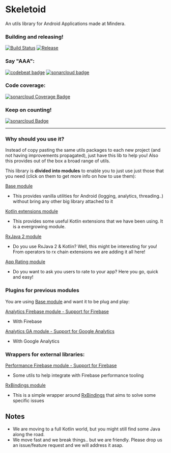 # Skeletoid
An utils library for Android Applications made at Mindera.

### Building and releasing!
[![Build Status](https://travis-ci.org/Mindera/skeletoid.svg)](https://travis-ci.org/Mindera/skeletoid)
[![Release](https://jitpack.io/v/mindera/skeletoid.svg)](https://jitpack.io/#mindera/skeletoid)

### Say "AAA":
[![codebeat badge](https://codebeat.co/badges/fa990b92-e4ef-4882-9e65-52c32bda0a5b)](https://codebeat.co/projects/github-com-mindera-skeletoid-master)
[![sonarcloud badge](https://sonarcloud.io/api/project_badges/measure?project=mydroidisbetterthanyours&metric=alert_status)](https://sonarcloud.io/dashboard?id=mydroidisbetterthanyours)


### Code coverage:
[![sonarcloud Coverage Badge](https://sonarcloud.io/api/project_badges/measure?project=mydroidisbetterthanyours&metric=coverage)](https://sonarcloud.io/dashboard?id=mydroidisbetterthanyours)


### Keep on counting!
[![sonarcloud Badge](https://sonarcloud.io/api/project_badges/measure?project=mydroidisbetterthanyours&metric=ncloc)](https://sonarcloud.io/dashboard?id=mydroidisbetterthanyours)

---

### Why should you use it?
Instead of copy pasting the same utils packages to each new project (and not having improvements propagated), just have this lib to help you! 
Also this provides out of the box a broad range of  utils.

This library is **divided into modules** to enable you to just use just those that you need (click on them to get more info on how to use them):


[Base module](https://github.com/Mindera/skeletoid/blob/master/base/README.md)
- This provides vanilla utilities for Android (logging, analytics, threading..) without bring any other big library attached to it

[Kotlin extensions module](https://github.com/Mindera/skeletoid/blob/master/kt-extensions/README.md)
- This provides some useful Kotlin extensions that we have been using. It is a evergrowing module.

[RxJava 2 module](https://github.com/Mindera/skeletoid/blob/master/rxjava/README.md)
- Do you use RxJava 2 & Kotlin? Well, this might be interesting for you! From operators to rx chain extensions we are adding it all here!

[App Rating module](https://github.com/Mindera/skeletoid/blob/master/apprating/README.md)
- Do you want to ask you users to rate to your app? Here you go, quick and easy!



### Plugins for previous modules

You are using [Base module](https://github.com/Mindera/skeletoid/blob/master/base/README.md) and want it to be plug and play:

[Analytics Firebase module - Support for Firebase](https://github.com/Mindera/skeletoid/blob/master/analytics-firebase/README.md)
- With Firebase

[Analytics GA module - Support for Google Analytics](https://github.com/Mindera/skeletoid/blob/master/analytics-ga/README.md)
- With Google Analytics

### Wrappers for external libraries:

[Performance Firebase module - Support for Firebase](https://github.com/Mindera/skeletoid/blob/master/performance-firebase/README.md)
- Some utils to help integrate with Firebase performance tooling

[RxBindings module](https://github.com/Mindera/skeletoid/blob/master/rxbindings/README.md)
- This is a simple wrapper around [RxBindings](https://github.com/JakeWharton/RxBinding) that aims to solve some specific issues

## Notes

- We are moving to a full Kotlin world, but you might still find some Java along the road.
- We move fast and we break things.. but we are friendly. Please drop us an issue/feature request and we will address it asap.
